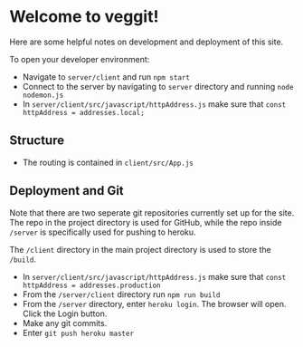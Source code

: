 # Welcome to veggit!

Here are some helpful notes on development and deployment of this site.

To open your developer environment:

- Navigate to `server/client` and run `npm start`
- Connect to the server by navigating to `server` directory and running `node nodemon.js`
- In `server/client/src/javascript/httpAddress.js` make sure that `const httpAddress = addresses.local;`

## Structure

- The routing is contained in `client/src/App.js`

## Deployment and Git

Note that there are two seperate git repositories currently set up for the site. The repo in the project directory is used for GitHub, while the repo inside `/server` is specifically used for pushing to heroku.

The `/client` directory in the main project directory is used to store the `/build`.

- In `server/client/src/javascript/httpAddress.js` make sure that `const httpAddress = addresses.production`
- From the `/server/client` directory run `npm run build`
- From the `/server` directory, enter `heroku login`. The browser will open. Click the Login button.
- Make any git commits.
- Enter `git push heroku master`
